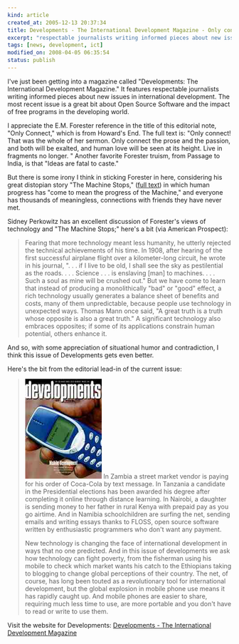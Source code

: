 ```yaml
--- 
kind: article
created_at: 2005-12-13 20:37:34
title: Developments - The International Development Magazine - Only connect
excerpt: "respectable journalists writing informed pieces about new issues in international development"
tags: [news, development, ict]
modified_on: 2008-04-05 06:35:54
status: publish
---
```


I've just been getting into a magazine called "Developments: The International Development Magazine." It features respectable journalists writing informed pieces about new issues in international development. The most recent issue is a great bit about Open Source Software and the impact of free programs in the developing world. 

I appreciate the E.M. Forester reference in the title of this editorial note, "Only Connect," which is from Howard's End. The full text is: "Only connect! That was the whole of her sermon. Only connect the prose and the passion, and both will be exalted, and human love will be seen at its height. Live in fragments no longer. " Another favorite Forester truism, from Passage to India, is that "Ideas are fatal to caste." 

But there is some irony I think in sticking Forester in here, considering his great distopian story "The Machine Stops," (<a href="http://brighton.ncsa.uiuc.edu/~prajlich/forster.html">full text</a>) in which human progress has "come to mean the progress of the Machine," and everyone has thousands of meaningless, connections with friends they have never met. 

Sidney Perkowitz has an excellent discussion of Forester's views of technology and "The Machine Stops;" here's a bit (via American Prospect):  

<blockquote class="large">Fearing that more technology meant less humanity, he utterly rejected the technical achievements of his time. In 1908, after hearing of the first successful airplane flight over a kilometer-long circuit, he wrote in his journal, ". . . if I live to be old, I shall see the sky as pestilential as the roads. . . . Science . . . is enslaving [man] to machines. . . . Such a soul as mine will be crushed out." But we have come to learn that instead of producing a monolithically "bad" or "good" effect, a rich technology usually generates a balance sheet of benefits and costs‚ many of them unpredictable, because people use technology in unexpected ways. Thomas Mann once said, "A great truth is a truth whose opposite is also a great truth." A significant technology also embraces opposites; if some of its applications constrain human potential, others enhance it.</blockquote>

And so, with some appreciation of situational humor and contradiction, I think this issue of Developments gets even better. 

Here's the bit from the editorial lead-in of the current issue: 

<blockquote class="large"><img class="left" src='/images/cover.jpg' alt='Developments magazine' /> In Zambia a street market vendor is paying for his order of Coca-Cola by text message. In Tanzania a candidate in the Presidential elections has been awarded his degree after completing it online through distance learning. In Nairobi, a daughter is sending money to her father in rural Kenya with prepaid pay as you go airtime. And in Namibia schoolchildren are surfing the net, sending emails and writing essays thanks to FLOSS, open source software written by enthusiastic programmers who don't want any payment.

New technology is changing the face of international development in ways that no one predicted. And in this issue of developments we ask how technology can fight poverty, from the fisherman using his mobile to check which market wants his catch to the Ethiopians taking to blogging to change global perceptions of their country. The net, of course, has long been touted as a revolutionary tool for international development, but the global explosion in mobile phone use means it has rapidly caught up. And mobile phones are easier to share, requiring much less time to use, are more portable and you don't have to read or write to use them.</blockquote>

Visit the website for Developments: <a href="http://www.developments.org.uk/">Developments - The International Development Magazine</a>